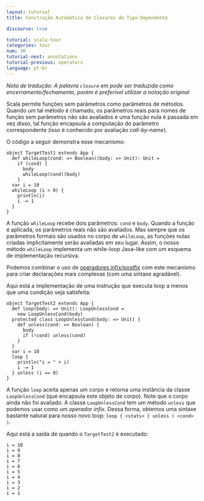 ```yaml
---
layout: tutorial
title: Construção Automática de Closures de Tipo-Dependente

discourse: true

tutorial: scala-tour
categories: tour
num: 30
tutorial-next: annotations
tutorial-previous: operators
language: pt-br
---
```


_Nota de tradução: A palavra `closure` em pode ser traduzida como encerramento/fechamento, porém é preferível utilizar a notação original_

Scala permite funções sem parâmetros como parâmetros de métodos. Quando um tal método é chamado, os parâmetros reais para nomes de função sem parâmetros não são avaliados e uma função nula é passada em vez disso, tal função encapsula a computação do parâmetro correspondente (isso é conhecido por avaliação *call-by-name*).

O código a seguir demonstra esse mecanismo:

```tut
object TargetTest1 extends App {
  def whileLoop(cond: => Boolean)(body: => Unit): Unit =
    if (cond) {
      body
      whileLoop(cond)(body)
    }
  var i = 10
  whileLoop (i > 0) {
    println(i)
    i -= 1
  }
}
```

A função `whileLoop` recebe dois parâmetros: `cond` e `body`. Quando a função é aplicada, os parâmetros reais não são avaliados. Mas sempre que os parâmetros formais são usados no corpo de `whileLoop`, as funções nulas criadas implicitamente serão avaliadas em seu lugar. Assim, o nosso método `whileLoop` implementa um while-loop Java-like com um esquema de implementação recursiva.

Podemos combinar o uso de [operadores infix/postfix](operators.html) com este mecanismo para criar declarações mais complexas (com uma sintaxe agradável).

Aqui está a implementação de uma instrução que executa loop a menos que uma condição seja satisfeita:

```tut
object TargetTest2 extends App {
  def loop(body: => Unit): LoopUnlessCond =
    new LoopUnlessCond(body)
  protected class LoopUnlessCond(body: => Unit) {
    def unless(cond: => Boolean) {
      body
      if (!cond) unless(cond)
    }
  }
  var i = 10
  loop {
    println("i = " + i)
    i -= 1
  } unless (i == 0)
}
```

A função `loop` aceita apenas um corpo e retorna uma instância da classe` LoopUnlessCond` (que encapsula este objeto de corpo). Note que o corpo ainda não foi avaliado. A classe `LoopUnlessCond` tem um método `unless` que podemos usar como um *operador infix*. Dessa forma, obtemos uma sintaxe bastante natural para nosso novo loop: `loop { <stats> } unless ( <cond> )`.

Aqui está a saída de quando o `TargetTest2` é executado:

```
i = 10
i = 9
i = 8
i = 7
i = 6
i = 5
i = 4
i = 3
i = 2
i = 1
```

